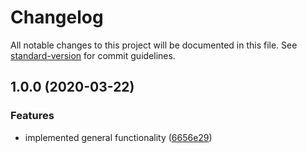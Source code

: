 # Changelog

All notable changes to this project will be documented in this file. See [standard-version](https://github.com/conventional-changelog/standard-version) for commit guidelines.

## 1.0.0 (2020-03-22)


### Features

* implemented general functionality ([6656e29](https://github.com/andres-kovalev/pragmatic-streams/commit/6656e29125f269557db90c9e9831d0518c2b932d))
